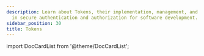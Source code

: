 ```yaml
---
description: Learn about Tokens, their implementation, management, and best practices
  in secure authentication and authorization for software development.
sidebar_position: 30
title: Tokens
---
```

import DocCardList from '@theme/DocCardList';

<DocCardList />
